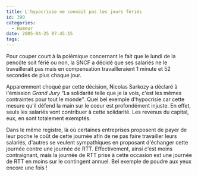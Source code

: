 ```yaml
---
title: L'hypocrisie ne connait pas les jours fériés
id: 390
categories:
  - Humeur
date: 2005-04-25 07:45:15
tags:
---
```


Pour couper court à la polémique concernant le fait que le lundi de la pencôte soit férié ou non, la SNCF a décidé que ses salariés ne le travaillerait pas mais en compensation travailleraient 1 minute et 52 secondes de plus chaque jour.

Apparemment choqué par cette décision, Nicolas Sarkozy a déclaré à l'émission _Grand Jury_ <q>La solidarité telle que je la vois, c'est les mêmes contraintes pour tout le monde</q>. Quel bel exemple d'hypocrisie car cette mesure qu'il défend la main sur le coeur est profondément injuste. En effet, seuls les salariés vont contribuer à cette solidarité. Les revenus du capital, eux, en sont totalement exemptés.

Dans le même registre, là où certaines entreprises proposent de payer de leur poche le coût de cette journée afin de ne pas faire travailler leurs salariés, d'autres se veulent sympathiques en proposant d'échanger cette journée contre une journée de RTT. Effectivement, ainsi c'est moins contraignant, mais la journée de RTT prise à cette occasion est une journée de RTT en moins sur le contingent annuel. Bel exemple de poudre aux yeux encore une fois&nbsp;!